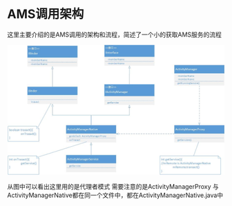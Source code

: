 # AMS调用架构

这里主要介绍的是AMS调用的架构和流程，简述了一个小的获取AMS服务的流程

![ams -](pix/AMS调用结构.jpg)

从图中可以看出这里用的是代理者模式
需要注意的是ActivityManagerProxy 与 ActivityManagerNative都在同一个文件中，都在ActivityManagerNative.java中
